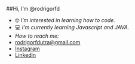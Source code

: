 ##Hi, I’m @rodrigorfd
- 🤓 *I’m interested in learning how to code.*
- 💻 *I’m currently learning  Javascript and JAVA.*
- *How to reach me:* 
- rodrigorfdutra@gmail.com
- [Instagram](https://www.instagram.com/rodrigo.rfd/)
- [Linkedin](https://www.linkedin.com/in/rodrigo-francisco-a32183211/)

<!---
rodrigorfd/rodrigorfd is a ✨ special ✨ repository because its `README.md` (this file) appears on your GitHub profile.
You can click the Preview link to take a look at your changes.
--->
